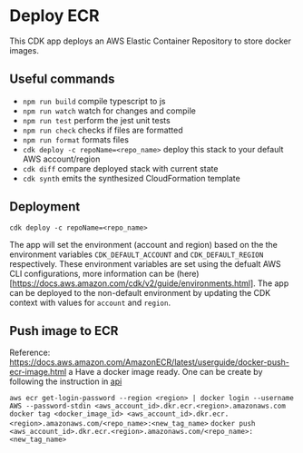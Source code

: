 # Deploy ECR

This CDK app deploys an AWS Elastic Container Repository to store docker images.

## Useful commands

- `npm run build` compile typescript to js
- `npm run watch` watch for changes and compile
- `npm run test` perform the jest unit tests
- `npm run check` checks if files are formatted
- `npm run format` formats files
- `cdk deploy -c repoName=<repo_name>` deploy this stack to your default AWS account/region
- `cdk diff` compare deployed stack with current state
- `cdk synth` emits the synthesized CloudFormation template

## Deployment

`cdk deploy -c repoName=<repo_name>`

The app will set the environment (account and region) based on the the environment variables `CDK_DEFAULT_ACCOUNT` and `CDK_DEFAULT_REGION` respectively. These environment variables are set using the defualt AWS CLI configurations, more information can be (here)[https://docs.aws.amazon.com/cdk/v2/guide/environments.html]. The app can be deployed to the non-default environment by updating the CDK context with values for `account` and `region`.

## Push image to ECR

Reference: https://docs.aws.amazon.com/AmazonECR/latest/userguide/docker-push-ecr-image.html
a
Have a docker image ready. One can be create by following the instruction in [api](../api/README.md)

`aws ecr get-login-password --region <region> | docker login --username AWS --password-stdin <aws_account_id>.dkr.ecr.<region>.amazonaws.com`
`docker tag <docker_image_id> <aws_account_id>.dkr.ecr.<region>.amazonaws.com/<repo_name>:<new_tag_name>`
`docker push <aws_account_id>.dkr.ecr.<region>.amazonaws.com/<repo_name>:<new_tag_name>`
